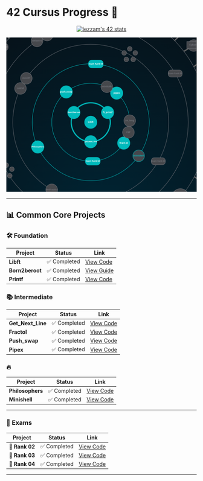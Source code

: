  # 42 Cursus Progress 🚀



<div align="center">
<a href="https://github.com/oakoudad/badge42"><img src="https://badge.mediaplus.ma/kettlebells/iezzam" alt="iezzam's 42 stats" /></a>
  
  ![Progress Graph](https://raw.githubusercontent.com/KanekiEzz/1337_cursus_42/refs/heads/main/graph.png)
</div>

---

## 📊 Common Core Projects

### 🛠️ Foundation
| Project | Status | Link |
|---------|--------|------|
| **Libft** | ✅ Completed | [View Code](https://github.com/KanekiEzz/1337_Libft_42) |
| **Born2beroot** | ✅ Completed | [View Guide](https://github.com/KanekiEzz/1337_Born2beroot_42) |
| **Printf** | ✅ Completed | [View Code](https://github.com/KanekiEzz/1337_Printf_42) |

### 📚 Intermediate
| Project | Status | Link |
|---------|--------|------|
| **Get_Next_Line** | ✅ Completed | [View Code](https://github.com/KanekiEzz/1337_Get_Next_Line_42) |
| **Fractol** | ✅ Completed | [View Code](https://github.com/KanekiEzz/1337_Fractol_42) |
| **Push_swap** | ✅ Completed | [View Code](https://github.com/KanekiEzz/1337-Push_swap-42) |
| **Pipex** | ✅ Completed | [View Code](https://github.com/KanekiEzz/1337_Pipex_42) |

### 🔥
| Project | Status | Link |
|---------|--------|------|
| **Philosophers** | ✅ Completed | [View Code](https://github.com/KanekiEzz/1337_Philosophers_42) |
| **Minishell**    | ✅ Completed | [View Code](https://github.com/KanekiEzz/1337_Minishell_42)    |

---

###  🎯 Exams
| Project | Status | Link |
|---------|--------|------|
| **📝 Rank 02** | ✅ Completed | [View Code](https://github.com/KanekiEzz/Leet_02) |
| **📝 Rank 03** | ✅ Completed | [View Code](https://github.com/KanekiEzz/Leet_03) |
| **📝 Rank 04** | ✅ Completed | [View Code](https://github.com/KanekiEzz/Leet_04) |

---
